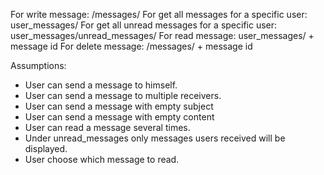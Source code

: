 For write message: /messages/
For get all messages for a specific user: user_messages/
For get all unread messages for a specific user: user_messages/unread_messages/
For read message: user_messages/ + message id
For delete message: /messages/ + message id

Assumptions:
- User can send a message to himself.
- User can send a message to multiple receivers.
- User can send a message with empty subject
- User can send a message with empty content
- User can read a message several times.
- Under unread_messages only messages users received will be displayed.
- User choose which message to read.

